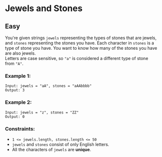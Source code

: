 # Jewels and Stones
## Easy

You're given strings `jewels` representing the types of stones that are jewels, and `stones` representing the stones you have. Each character in `stones` is a type of stone you have. You want to know how many of the stones you have are also jewels.\
Letters are case sensitive, so `"a"` is considered a different type of stone from `"A"`.

### Example 1:
```
Input: jewels = "aA", stones = "aAAbbbb"
Output: 3
```

### Example 2:
```
Input: jewels = "z", stones = "ZZ"
Output: 0
```

### Constraints:
- `1 <= jewels.length, stones.length <= 50`
- `jewels` and `stones` consist of only English letters.
- All the characters of `jewels` are **unique**.